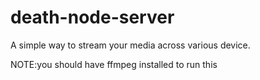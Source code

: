 # death-node-server

A simple way to stream your media across various device.

NOTE:you should have ffmpeg installed to run this
